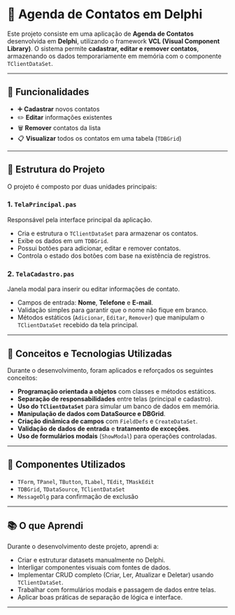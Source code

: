 # 📇 Agenda de Contatos em Delphi

Este projeto consiste em uma aplicação de **Agenda de Contatos** desenvolvida em **Delphi**, utilizando o framework **VCL (Visual Component Library)**.
O sistema permite **cadastrar, editar e remover contatos**, armazenando os dados temporariamente em memória com o componente `TClientDataSet`.

---

## 🚀 Funcionalidades

* ➕ **Cadastrar** novos contatos
* ✏️ **Editar** informações existentes
* 🗑️ **Remover** contatos da lista
* 📋 **Visualizar** todos os contatos em uma tabela (`TDBGrid`)

---

## 🧩 Estrutura do Projeto

O projeto é composto por duas unidades principais:

### 1. `TelaPrincipal.pas`

Responsável pela interface principal da aplicação.

* Cria e estrutura o `TClientDataSet` para armazenar os contatos.
* Exibe os dados em um `TDBGrid`.
* Possui botões para adicionar, editar e remover contatos.
* Controla o estado dos botões com base na existência de registros.

### 2. `TelaCadastro.pas`

Janela modal para inserir ou editar informações de contato.

* Campos de entrada: **Nome**, **Telefone** e **E-mail**.
* Validação simples para garantir que o nome não fique em branco.
* Métodos estáticos (`Adicionar`, `Editar`, `Remover`) que manipulam o `TClientDataSet` recebido da tela principal.

---

## 🧠 Conceitos e Tecnologias Utilizadas

Durante o desenvolvimento, foram aplicados e reforçados os seguintes conceitos:

* **Programação orientada a objetos** com classes e métodos estáticos.
* **Separação de responsabilidades** entre telas (principal e cadastro).
* **Uso do `TClientDataSet`** para simular um banco de dados em memória.
* **Manipulação de dados com DataSource e DBGrid**.
* **Criação dinâmica de campos** com `FieldDefs` e `CreateDataSet`.
* **Validação de dados de entrada** e **tratamento de exceções**.
* **Uso de formulários modais** (`ShowModal`) para operações controladas.

---

## 🧰 Componentes Utilizados

* `TForm`, `TPanel`, `TButton`, `TLabel`, `TEdit`, `TMaskEdit`
* `TDBGrid`, `TDataSource`, `TClientDataSet`
* `MessageDlg` para confirmação de exclusão

---

## 📚 O que Aprendi

Durante o desenvolvimento deste projeto, aprendi a:

* Criar e estruturar datasets manualmente no Delphi.
* Interligar componentes visuais com fontes de dados.
* Implementar CRUD completo (Criar, Ler, Atualizar e Deletar) usando `TClientDataSet`.
* Trabalhar com formulários modais e passagem de dados entre telas.
* Aplicar boas práticas de separação de lógica e interface.

---